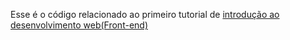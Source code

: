 Esse é o código relacionado ao primeiro tutorial de [introdução ao desenvolvimento web(Front-end)](https://dev.to/carmichaelf/introducao-ao-desenvolvimento-webfront-end)